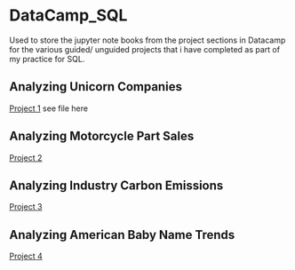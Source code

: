 # DataCamp_SQL

Used to store the jupyter note books from the project sections in Datacamp for the various guided/ unguided projects that i have completed as part of my practice for SQL.  

## Analyzing Unicorn Companies 
[Project 1](https://app.datacamp.com/learn/projects/1531)  see file here 

## Analyzing Motorcycle Part Sales 
[Project 2](https://app.datacamp.com/learn/projects/1574)  

## Analyzing Industry Carbon Emissions
[Project 3](https://app.datacamp.com/learn/projects/analyzing_industry_carbon_emissions)  

## Analyzing American Baby Name Trends
[Project 4](https://projects.datacamp.com/projects/1441)
